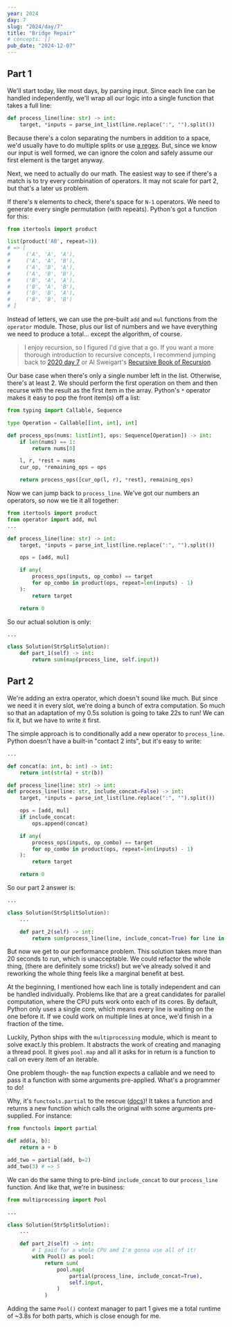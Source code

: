 ```yaml
---
year: 2024
day: 7
slug: "2024/day/7"
title: "Bridge Repair"
# concepts: []
pub_date: "2024-12-07"
---
```


## Part 1

We'll start today, like most days, by parsing input. Since each line can be handled independently, we'll wrap all our logic into a single function that takes a full line:

```py
def process_line(line: str) -> int:
    target, *inputs = parse_int_list(line.replace(":", "").split())
```

Because there's a colon separating the numbers in addition to a space, we'd usually have to do multiple splits or use [a regex](https://docs.python.org/3/library/re.html#re.split). But, since we know our input is well formed, we can ignore the colon and safely assume our first element is the target anyway.

Next, we need to actually do our math. The easiest way to see if there's a match is to try every combination of operators. It may not scale for part 2, but that's a later us problem.

If there's `N` elements to check, there's space for `N-1` operators. We need to generate every single permutation (with repeats). Python's got a function for this:

```py
from itertools import product

list(product('AB', repeat=3))
# => [
#     ('A', 'A', 'A'),
#     ('A', 'A', 'B'),
#     ('A', 'B', 'A'),
#     ('A', 'B', 'B'),
#     ('B', 'A', 'A'),
#     ('B', 'A', 'B'),
#     ('B', 'B', 'A'),
#     ('B', 'B', 'B')
# ]
```

Instead of letters, we can use the pre-built `add` and `mul` functions from the `operator` module. Those, plus our list of numbers and we have everything we need to produce a total... except the algorithm, of course.

> I enjoy recursion, so I figured I'd give that a go. If you want a more thorough introduction to recursive concepts, I recommend jumping back to [2020 day 7](/writeups/2020/day/7/#rule-1-always-start-with-your-base-case) or Al Sweigart's [Recursive Book of Recursion](https://nostarch.com/recursive-book-recursion).

Our base case when there's only a single number left in the list. Otherwise, there's at least 2. We should perform the first operation on them and then recurse with the result as the first item in the array. Python's `*` operator makes it easy to pop the front item(s) off a list:

```py
from typing import Callable, Sequence

type Operation = Callable[[int, int], int]

def process_ops(nums: list[int], ops: Sequence[Operation]) -> int:
    if len(nums) == 1:
        return nums[0]

    l, r, *rest = nums
    cur_op, *remaining_ops = ops

    return process_ops([cur_op(l, r), *rest], remaining_ops)
```

Now we can jump back to `process_line`. We've got our numbers an operators, so now we tie it all together:

```py
from itertools import product
from operator import add, mul
...

def process_line(line: str) -> int:
    target, *inputs = parse_int_list(line.replace(":", "").split())

    ops = [add, mul]

    if any(
        process_ops(inputs, op_combo) == target
        for op_combo in product(ops, repeat=len(inputs) - 1)
    ):
        return target

    return 0
```

So our actual solution is only:

```py
...

class Solution(StrSplitSolution):
    def part_1(self) -> int:
        return sum(map(process_line, self.input))
```

## Part 2

We're adding an extra operator, which doesn't sound like much. But since we need it in every slot, we're doing a bunch of extra computation. So much so that an adaptation of my 0.5s solution is going to take 22s to run! We can fix it, but we have to write it first.

The simple approach is to conditionally add a new operator to `process_line`. Python doesn't have a built-in "contact 2 ints", but it's easy to write:

```py rem={6} ins={3-4,7,11-12}
...

def concat(a: int, b: int) -> int:
    return int(str(a) + str(b))

def process_line(line: str) -> int:
def process_line(line: str, include_concat=False) -> int:
    target, *inputs = parse_int_list(line.replace(":", "").split())

    ops = [add, mul]
    if include_concat:
        ops.append(concat)

    if any(
        process_ops(inputs, op_combo) == target
        for op_combo in product(ops, repeat=len(inputs) - 1)
    ):
        return target

    return 0
```

So our part 2 answer is:

```py
...

class Solution(StrSplitSolution):
    ...

    def part_2(self) -> int:
        return sum(process_line(line, include_concat=True) for line in self.input)
```

But now we get to our performance problem. This solution takes more than 20 seconds to run, which is unacceptable. We could refactor the whole thing, (there are definitely some tricks!) but we've already solved it and reworking the whole thing feels like a marginal benefit at best.

At the beginning, I mentioned how each line is totally independent and can be handled individually. Problems like that are a great candidates for parallel computation, where the CPU puts work onto each of its cores. By default, Python only uses a single core, which means every line is waiting on the one before it. If we could work on multiple lines at once, we'd finish in a fraction of the time.

Luckily, Python ships with the `multiprocessing` module, which is meant to solve exact.ly this problem. It abstracts the work of creating and managing a thread pool. It gives `pool.map` and all it asks for in return is a function to call on every item of an iterable.

One problem though- the `map` function expects a callable and we need to pass it a function with some arguments pre-applied. What's a programmer to do!

Why, it's `functools.partial` to the rescue ([docs](https://docs.python.org/3/library/functools.html#functools.partial))! It takes a function and returns a new function which calls the original with some arguments pre-supplied. For instance:

```py
from functools import partial

def add(a, b):
    return a + b

add_two = partial(add, b=2)
add_two(3) # => 5
```

We can do the same thing to pre-bind `include_concat` to our `process_line` function. And like that, we're in business:

```py
from multiprocessing import Pool

...

class Solution(StrSplitSolution):
    ...

    def part_2(self) -> int:
        # I paid for a whole CPU amd I'm gonna use all of it!
        with Pool() as pool:
            return sum(
                pool.map(
                    partial(process_line, include_concat=True),
                    self.input,
                )
            )
```

Adding the same `Pool()` context manager to part 1 gives me a total runtime of ~3.8s for both parts, which is close enough for me.
